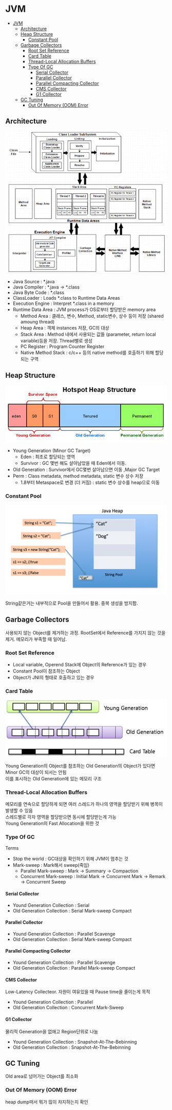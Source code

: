 # JVM

- [JVM](#jvm)
  - [Architecture](#architecture)
  - [Heap Structure](#heap-structure)
    - [Constant Pool](#constant-pool)
  - [Garbage Collectors](#garbage-collectors)
    - [Root Set Reference](#root-set-reference)
    - [Card Table](#card-table)
    - [Thread-Local Allocation Buffers](#thread-local-allocation-buffers)
    - [Type Of GC](#type-of-gc)
      - [Serial Collector](#serial-collector)
      - [Parallel Collector](#parallel-collector)
      - [Parallel Compacting Collector](#parallel-compacting-collector)
      - [CMS Collector](#cms-collector)
      - [G1 Collector](#g1-collector)
  - [GC Tuning](#gc-tuning)
    - [Out Of Memory (OOM) Error](#out-of-memory-oom-error)

## Architecture

![jvm-architecture](./img/jvm-architecture.png)

- Java Source : *.java
- Java Compiler : *.java -> *.class
- Java Byte Code : *.class
- ClassLoader : Loads *.class to Runtime Data Areas
- Execution Engine : Interpret *.class in a memory
- Runtime Data Area : JVM process가 OS로부터 할당받은 memory area
  - Method Area : 클래스, 변수, Method, static변수, 상수 등이 저장 (shared amoung thread)
  - Heap Area : 객체 instances 저장, GC의 대상
  - Stack Area : Method 내에서 사용되는 값들 (parameter, return local variable)등을 저장. Thread별로 생성
  - PC Register : Program Counter Register
  - Native Method Stack : c/c++ 등의 native method를 호출하기 위해 할당되는 구역

## Heap Structure

![jvm-heap-structure](./img/jvm-heap-structure.png)

- Young Generation (Minor GC Target)
  - Eden : 최초로 할당되는 영역
  - Survivor : GC 몇번 해도 살아남았을 때 Eden에서 이동.
- Old Generation : Survivor에서 GC몇번 살아남으면 이동 ,Major GC Target
- Perm : Class metadata, method metadata, static 변수 상수 저장
  - 1.8부터 Metaspace로 변경 (더 커짐) : static 변수 상수를 heap으로 이동

### Constant Pool

![constant-pool](img/constant-pool.png)

String같은거는 내부적으로 Pool을 만들어서 활용. 중복 생성을 방지함.

## Garbage Collectors

사용되지 않는 Object를 제거하는 과정. RootSet에서 Reference를 가지지 않는 것을 제거. 메모리가 부족할 때 일어남.

### Root Set Reference

- Local variable, Operend Stack에 Object의 Reference가 있는 경우
- Constant Pool이 참조하는 Object
- Object가 JNI의 형태로 호출하고 있는 경우

### Card Table

![card-table](img/card-table.png)

Young Generation의 Object를 참조하는 Old Generation의 Object가 있다면 Minor GC의 대상이 되서는 안됨\
이를 표시하는 Old Generation에 있는 메모리 구조

### Thread-Local Allocation Buffers

메모리를 연속으로 할당하게 되면 여러 스레드가 하나의 영역을 할당받기 위해 병목이 발생할 수 있음\
스레드별로 각자 영역을 할당받으면 동시에 할당받는게 가능\
Young Generation의 Fast Allocation을 위한 것

### Type Of GC

Terms

- Stop the world : GC대상을 확인하기 위해 JVM이 멈추는 것
- Mark-sweep : Mark해서 sweep(죽임)
  - Parallel Mark-sweep : Mark -> Summary -> Compaction
  - Concurrent Mark-sweep : Initial Mark -> Concurrent Mark -> Remark -> Concurrent Sweep

#### Serial Collector

- Yound Generation Collection : Serial
- Old Generation Collection : Serial Mark-sweep Compact

#### Parallel Collector

- Yound Generation Collection : Parallel Scavenge
- Old Generation Collection : Serial Mark-sweep Compact

#### Parallel Compacting Collector

- Yound Generation Collection : Parallel Scavenge
- Old Generation Collection : Parallel Mark-sweep Compact

#### CMS Collector

Low-Latency Collecteor. 자원이 여유있을 때 Pause time을 줄이는게 목적

- Yound Generation Collection : Parallel
- Old Generation Collection : Concurrent Mark-Sweep

#### G1 Collector

물리적 Generation을 없애고 Region단위로 나눔

- Yound Generation Collection : Snapshot-At-The-Bebinning
- Old Generation Collection : Snapshot-At-The-Bebinning

## GC Tuning

Old area로 넘어가는 Object를 최소화

### Out Of Memory (OOM) Error

heap dump떠서 뭐가 많이 차지하는지 확인
